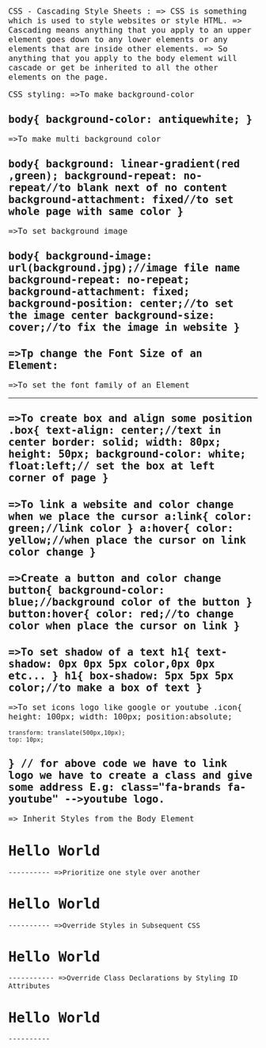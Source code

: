 CSS - Cascading Style Sheets :
        => CSS is something which is used to style websites or style HTML.
        => Cascading means anything that you apply to an upper element goes down to any lower elements or any elements that are inside other elements.
        => So anything that you apply to the body element will cascade or get be inherited to all the  other elements on the page.
        
CSS styling:
=>To make background-color

body{
    background-color: antiquewhite;
}
-----------
=>To make multi background color

body{
    background: linear-gradient(red ,green);
    background-repeat: no-repeat//to blank next of no content
    background-attachment: fixed//to set whole page with same color
}
-----------
=>To set background image

body{
    background-image: url(background.jpg);//image file name
    background-repeat: no-repeat;
    background-attachment: fixed;
    background-position: center;//to set the image center
    background-size: cover;//to fix the image in website
}
-----------
=>Tp change the Font Size of an Element:
       <style> //creating style class
        .red-text{
                color:red;
                font-size: 30px;// Changes the font size
                   }
        </style>
        <style>
          p{  
              font-size:16px;
             }
        </style>
----------
=>To set the font family of an Element
   <style>
       p{      
           font-size:16px;
           font-family: monospace;
         }
    </style>
----------
=>To create box and align some position
 .box{
    text-align: center;//text in center
    border: solid;
    width: 80px;
    height: 50px;
    background-color: white;
    float:left;// set the box at left corner of page
}
-----------
=>To link a website and color change when we place the cursor
a:link{
    color: green;//link color
}
a:hover{
    color: yellow;//when place the cursor on link color change
}
-----------
=>Create a button and color change
button{
    background-color: blue;//background color of the button
}
button:hover{
    color: red;//to change color when place the cursor on link
}
-----------
=>To set shadow of a text
h1{
    text-shadow: 0px 0px 5px color,0px 0px etc...
}
h1{
    box-shadow: 5px 5px 5px color;//to make a box of text
}
-----------
=>To set icons logo like google or youtube
.icon{
    height: 100px;
    width: 100px;
    position:absolute;
    
    transform: translate(500px,10px);
    top: 10px;
} // for above code we have to link logo we have to create a class and give some address E.g: class="fa-brands fa-youtube" -->youtube logo.
-----------
=> Inherit Styles from the Body Element
 <style>
      body{
         background-colour: black;
         colour: green;
         font-family: monospace;
          }
 </style>
 <h1>Hello World</h1>
----------
=>Prioritize one style over another
<style>
    body{
         background-colour: black;
         colour: green;
         font-family: monospace;
          }
    .pink-text{
         colour: pink;
           }
</style>
<h1 class="pink-text">Hello World</h1>
----------
=>Override Styles in Subsequent CSS
  <style>
     body{
         background-colour: black;
         colour: green;
         font-family: monospace;
           }
     .pink-text{
         colour: pink;
             }
     .blue-text{
          colour: blue;
               }
  </style>
  <h1 class="pink-text blue-text">Hello World</h1>
-----------
=>Override Class Declarations by Styling ID Attributes
  <style>
       body{
          background-colour: black;
          colour: green;
          font-family: monospace;
            }
       #orange-text{
          colour: orange;
             }
       .pink-text{
          colour: pink;
              }
       .blue-text{
           colour: blue;
                }
   </style>
   <h1 id="orange-text" class="pink-text blue-text">Hello World</h1>
   ----------
